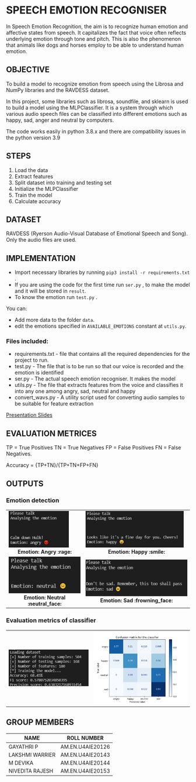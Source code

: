 # SPEECH EMOTION RECOGNISER

In Speech Emotion Recognition, the aim is to  recognize human emotion and affective states from speech. It capitalizes  the fact that voice often reflects underlying emotion through tone and pitch. This is also the phenomenon that animals like dogs and horses employ to be able to understand human emotion.

## OBJECTIVE

To build a model to recognize emotion from speech using the Librosa and NumPy libraries  and the RAVDESS dataset.

In this project, some libraries such as librosa, soundfile, and sklearn is used to build a model using the MLPClassifier.  It is a system through which various audio speech files can be classified into different emotions such as happy, sad, anger and neutral by computers.

The code works easily in python 3.8.x and there are compatibility issues in the python version 3.9

## STEPS

1) Load the data
2) Extract features
3) Split dataset into training and testing set
4) Initialize the MLPClassifier 
5) Train the model
6) Calculate accuracy


## DATASET

RAVDESS (Ryerson Audio-Visual Database of Emotional Speech and Song). Only the audio files are used.

## IMPLEMENTATION 

- Import necessary libraries by running `pip3 install -r requirements.txt` .
- If you are using the code for the first time run `ser.py` , to make the model and it will be stored in `result`.
- To know the emotion run `test.py` .

You can:
 
- Add more data to the folder `data`.
- edit the emotions specified in `AVAILABLE_EMOTIONS` constant at `utils.py`.

### Files included:

- requirements.txt - file that contains all the required dependencies for the project to run.
- test.py - The file that is to be run so that our voice is recorded and the emotion is identified
- ser.py - The actual speech emotion recogniser. It makes the model
- utils.py - The file that extracts features from the voice and classifies it into any one among angry, sad, neutral and happy
- convert_wavs.py - A utility script used for converting audio samples to be suitable for feature extraction

[Presentation Slides](https://docs.google.com/presentation/d/1ClvcQFMahFXRTfLWYMVtZs16s2Vgzat-s_iQCtyLyys/edit?usp=sharing)

## EVALUATION METRICES

TP = True Positives 
TN = True Negatives
FP = False Positives
FN = False Negatives.

Accuracy = {TP+TN}/{TP+TN+FP+FN}

## OUTPUTS

 ### Emotion detection
<table>
     <tr>
          <td><img height="100" src="https://github.com/devikamanoj/Speech-emotion-recogniser/blob/main/images/angry.png" /><br /><center><b>Emotion: Angry :rage:</b></center></td>
          <td><img height="100" src="https://github.com/devikamanoj/Speech-emotion-recogniser/blob/main/images/happy.png" /><br /><center><b>Emotion: Happy :smile:</b></center></td>
     </tr>
     <tr>
          <td><img height="100" src="https://github.com/devikamanoj/Speech-emotion-recogniser/blob/main/images/neutral.png" /><br /><center><b>Emotion: Neutral :neutral_face:</b></center></td>
          <td><img height="100" src="https://github.com/devikamanoj/Speech-emotion-recogniser/blob/main/images/sad.png" /><br /><center><b>Emotion: Sad :frowning_face:</b></center></td>
     </tr>

</table>
 
 ### Evaluation metrics of classifier
 
 <table>
     <tr>
          <td><img height="100" src="https://github.com/devikamanoj/Speech-emotion-recogniser/blob/main/images/ser_OP.png" /><br /><center><b> </b></center></td>
          <td><img height="200" src="https://github.com/devikamanoj/Speech-emotion-recogniser/blob/main/images/ser_cm_OP.png" /><br /><center><b></b></center></td>
     </tr>
 </table>
 

## GROUP MEMBERS 

| NAME  | ROLL NUMBER |
| ------------- | ------------- |
| GAYATHRI P  | AM.EN.U4AIE20126  |
| LAKSHMI WARRIER  | AM.EN.U4AIE20143   |
| M DEVIKA  | AM.EN.U4AIE20144  |
| NIVEDITA RAJESH  | AM.EN.U4AIE20153 |
